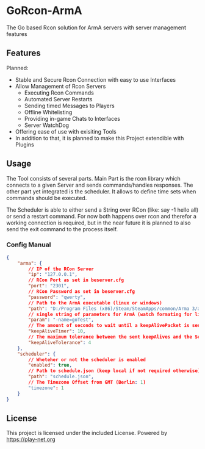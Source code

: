 # GoRcon-ArmA
The Go based Rcon solution for ArmA servers with server management features

## Features

Planned: 
* Stable and Secure Rcon Connection with easy to use Interfaces
* Allow Management of Rcon Servers
  * Executing Rcon Commands
  * Automated Server Restarts
  * Sending timed Messages to Players
  * Offline Whitelisting
  * Providing in-game Chats to Interfaces
  * Server WatchDog
* Offering ease of use with exisiting Tools
* In addition to that, it is planned to make this Project extendible with Plugins

## Usage

The Tool consists of several parts.
Main Part is the rcon library which connects to a given Server and sends commands/handles responses.
The other part yet integrated is the scheduler. It allows to define time sets when commands should be executed.

The Scheduler is able to either send a String over RCon (like: say -1 hello all) or send a restart command.
For now both happens over rcon and therefor a working connection is required, but in the near future it is planned to also send the exit command to the process itself.

### Config Manual
```json
{
    "arma": {
        // IP of the RCon Server
        "ip": "127.0.0.1",
        // RCon Port as set in beserver.cfg
        "port": "2301", 
        // RCon Password as set in beserver.cfg
        "password": "qwerty", 
        // Path to the ArmA executable (linux or windows)
        "path": "D:/Program Files (x86)/Steam/SteamApps/common/Arma 3/arma3server.exe", 
        // single string of parameters for ArmA (watch formating for linux)
        "param": "-name=goTest",
        // The amount of seconds to wait until a keepAlivePacket is send to RCon (BattlEye Specification is min. 45sec)
        "keepAliveTimer": 10, 
        // The maximum tolerance between the sent keepAlives and the Servers response (higher means slower detection of disconnect, lower might cause unrequired reconnects)
        "keepAliveTolerance": 4 
    },
    "scheduler": {
        // Wheteher or not the scheduler is enabled
        "enabled": true,
        // Path to schedule.json (keep local if not required otherwise)
        "path": "schedule.json",
        // The Timezone Offset from GMT (Berlin: 1)
        "timezone": 1 
    }
}
```

## License
This project is licensed under the included License.
Powered by https://play-net.org
